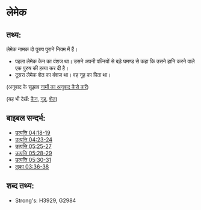 # लेमेक #

## तथ्य: ##

लेमेक नामक दो पुरुष पुराने नियम में हैं।

* पहला लेमेक केन का वंशज था। उसने अपनी पत्नियों से बड़े घमण्ड से कहा कि उसने हानि करने वाले एक पुरुष की हत्या कर दी है।
* दूसरा लेमेक शेत का वंशज था। वह नूह का पिता था।

(अनुवाद के सुझाव [नामों का अनुवाद कैसे करें](rc://hi/ta/man/translate/translate-names))

(यह भी देखें: [कैन](../names/cain.md), [नूह](../names/noah.md), [शेत](../names/seth.md))

## बाइबल सन्दर्भ: ##

* [उत्पत्ति 04:18-19](rc://hi/tn/help/gen/04/18)
* [उत्पत्ति 04:23-24](rc://hi/tn/help/gen/04/23)
* [उत्पत्ति 05:25-27](rc://hi/tn/help/gen/05/25)
* [उत्पत्ति 05:28-29](rc://hi/tn/help/gen/05/28)
* [उत्पत्ति 05:30-31](rc://hi/tn/help/gen/05/30)
* [लूका 03:36-38](rc://hi/tn/help/luk/03/36)

## शब्द तथ्य: ##

* Strong's: H3929, G2984
